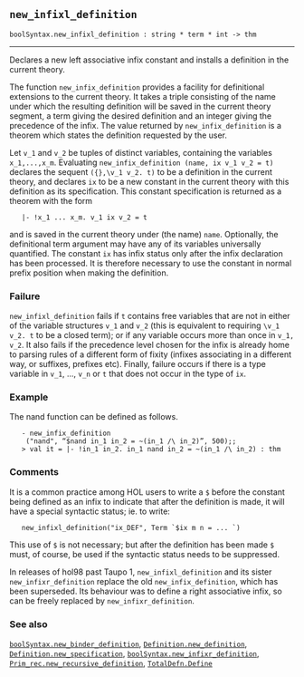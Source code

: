 ## `new_infixl_definition`

``` hol4
boolSyntax.new_infixl_definition : string * term * int -> thm
```

------------------------------------------------------------------------

Declares a new left associative infix constant and installs a definition
in the current theory.

The function `new_infix_definition` provides a facility for definitional
extensions to the current theory. It takes a triple consisting of the
name under which the resulting definition will be saved in the current
theory segment, a term giving the desired definition and an integer
giving the precedence of the infix. The value returned by
`new_infix_definition` is a theorem which states the definition
requested by the user.

Let `v_1` and `v_2` be tuples of distinct variables, containing the
variables `x_1,...,x_m`. Evaluating
`new_infix_definition (name, ix v_1 v_2 = t)` declares the sequent
`({},\v_1 v_2. t)` to be a definition in the current theory, and
declares `ix` to be a new constant in the current theory with this
definition as its specification. This constant specification is returned
as a theorem with the form

``` hol4
   |- !x_1 ... x_m. v_1 ix v_2 = t
```

and is saved in the current theory under (the name) `name`. Optionally,
the definitional term argument may have any of its variables universally
quantified. The constant `ix` has infix status only after the infix
declaration has been processed. It is therefore necessary to use the
constant in normal prefix position when making the definition.

### Failure

`new_infixl_definition` fails if `t` contains free variables that are
not in either of the variable structures `v_1` and `v_2` (this is
equivalent to requiring `\v_1 v_2. t` to be a closed term); or if any
variable occurs more than once in `v_1, v_2`. It also fails if the
precedence level chosen for the infix is already home to parsing rules
of a different form of fixity (infixes associating in a different way,
or suffixes, prefixes etc). Finally, failure occurs if there is a type
variable in `v_1`, ..., `v_n` or `t` that does not occur in the type of
`ix`.

### Example

The nand function can be defined as follows.

``` hol4
   - new_infix_definition
    ("nand", “$nand in_1 in_2 = ~(in_1 /\ in_2)”, 500);;
   > val it = |- !in_1 in_2. in_1 nand in_2 = ~(in_1 /\ in_2) : thm
```

### Comments

It is a common practice among HOL users to write a `$` before the
constant being defined as an infix to indicate that after the definition
is made, it will have a special syntactic status; ie. to write:

``` hol4
   new_infixl_definition("ix_DEF", Term `$ix m n = ... `)
```

This use of `$` is not necessary; but after the definition has been made
`$` must, of course, be used if the syntactic status needs to be
suppressed.

In releases of hol98 past Taupo 1, `new_infixl_definition` and its
sister `new_infixr_definition` replace the old `new_infix_definition`,
which has been superseded. Its behaviour was to define a right
associative infix, so can be freely replaced by `new_infixr_definition`.

### See also

[`boolSyntax.new_binder_definition`](#boolSyntax.new_binder_definition),
[`Definition.new_definition`](#Definition.new_definition),
[`Definition.new_specification`](#Definition.new_specification),
[`boolSyntax.new_infixr_definition`](#boolSyntax.new_infixr_definition),
[`Prim_rec.new_recursive_definition`](#Prim_rec.new_recursive_definition),
[`TotalDefn.Define`](#TotalDefn.Define)
